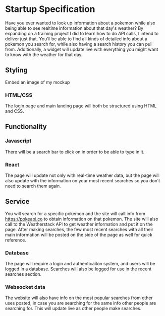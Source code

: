 # Startup Specification

Have you ever wanted to look up information about a pokemon while also being able to see realtime information about that day's weather? By expanding on a training project I did to learn how to do API calls, I intend to deliver just that.
You'll be able to find all kinds of detailed info about a pokemon you search for, while also having a search history you can pull from. Additionally, a widget will update live with everything you might want to know with the weather for that day.

## Styling

Embed an image of my mockup

### HTML/CSS

The login page and main landing page will both be structured using HTML and CSS.

## Functionality

### Javascript

There will be a search bar to click on in order to be able to type in it.

### React

The page will update not only with real-time weather data, but the page will also update with the information on your most recent searches so you don't need to search them again.

## Service

You will search for a specific pokemon and the site will call info from https://pokeapi.co to obtain information on that pokemon. The site will also call to the Weatherstack API to get weather information and put it on the page. After making searches, the few most recent searches with all their main information will be posted on the side of the page as well for quick reference.

### Database

The page will require a login and authenticaiton system, and users will be logged in a database. Searches will also be logged for use in the recent searches section.

### Websocket data

The website will also have info on the most popular searches from other uses posted, in case you are searching for the same info other people are searching for. This will update live as other people make searches.
